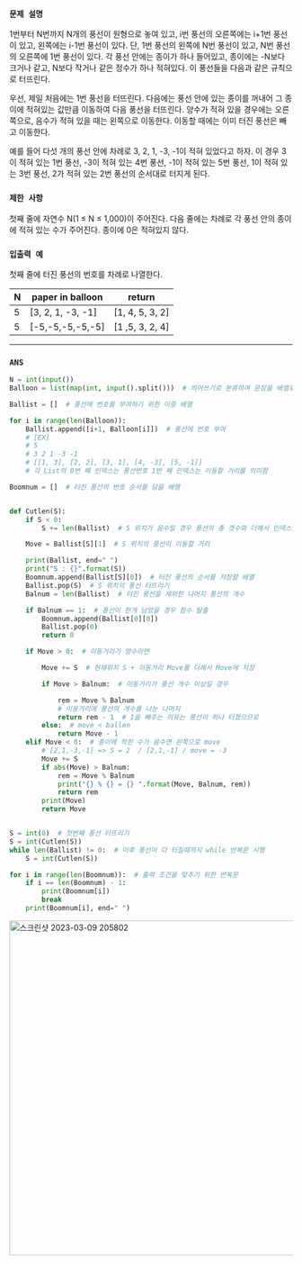 ### `문제 설명`

1번부터 N번까지 N개의 풍선이 원형으로 놓여 있고, i번 풍선의 오른쪽에는 i+1번 풍선이 있고, 왼쪽에는 i-1번 풍선이 있다. 단, 1번 풍선의 왼쪽에 N번 풍선이 있고, N번 풍선의 오른쪽에 1번 풍선이 있다. 각 풍선 안에는 종이가 하나 들어있고, 종이에는 -N보다 크거나 같고, N보다 작거나 같은 정수가 하나 적혀있다. 이 풍선들을 다음과 같은 규칙으로 터뜨린다.

우선, 제일 처음에는 1번 풍선을 터뜨린다. 다음에는 풍선 안에 있는 종이를 꺼내어 그 종이에 적혀있는 값만큼 이동하여 다음 풍선을 터뜨린다. 양수가 적혀 있을 경우에는 오른쪽으로, 음수가 적혀 있을 때는 왼쪽으로 이동한다. 이동할 때에는 이미 터진 풍선은 빼고 이동한다.

예를 들어 다섯 개의 풍선 안에 차례로 3, 2, 1, -3, -1이 적혀 있었다고 하자. 이 경우 3이 적혀 있는 1번 풍선, -3이 적혀 있는 4번 풍선, -1이 적혀 있는 5번 풍선, 1이 적혀 있는 3번 풍선, 2가 적혀 있는 2번 풍선의 순서대로 터지게 된다.

### `제한 사항`

첫째 줄에 자연수 N(1 ≤ N ≤ 1,000)이 주어진다. 다음 줄에는 차례로 각 풍선 안의 종이에 적혀 있는 수가 주어진다. 종이에 0은 적혀있지 않다.

### `입출력 예`

첫째 줄에 터진 풍선의 번호를 차례로 나열한다.

|N|paper in balloon|return|
|---|---|---|
|5|[3, 2, 1, -3, -1]	|[1, 4, 5, 3, 2]|
|5|[-5,-5,-5,-5,-5]|[1 ,5, 3, 2, 4]|

----

### `ANS`

```python
N = int(input())
Balloon = list(map(int, input().split()))  # 띄어쓰기로 분류하여 문장을 배열로 입력받음

Ballist = []  # 풍선에 번호를 부여하기 위한 이중 배열

for i in range(len(Balloon)):
    Ballist.append([i+1, Balloon[i]])  # 풍선에 번호 부여
    # [EX]
    # 5
    # 3 2 1 -3 -1
    # [[1, 3], [2, 2], [3, 1], [4, -3], [5, -1]]
    # 각 List의 0번 째 인덱스는 풍선번호 1번 째 인덱스는 이동할 거리를 의미함

Boomnum = []  # 터진 풍선의 번호 순서를 담을 배열


def Cutlen(S):
    if S < 0:
        S += len(Ballist)  # S 위치가 음수일 경우 풍선의 총 갯수와 더해서 인덱스를 양수로 치환함(추후 설명)

    Move = Ballist[S][1]  # S 위치의 풍선이 이동할 거리

    print(Ballist, end=" ")
    print("S : {}".format(S))
    Boomnum.append(Ballist[S][0])  # 터진 풍선의 순서를 저장할 배열
    Ballist.pop(S)  # S 위치의 풍선 터뜨리기
    Balnum = len(Ballist)  # 터진 풍선을 제외한 나머지 풍선의 개수

    if Balnum == 1:  # 풍선이 한개 남았을 경우 함수 탈출
        Boomnum.append(Ballist[0][0])
        Ballist.pop(0)
        return 0

    if Move > 0:  # 이동거리가 양수라면

        Move += S  # 현재위치 S + 이동거리 Move를 더해서 Move에 저장

        if Move > Balnum:  # 이동거리가 풍선 개수 이상일 경우

            rem = Move % Balnum
            # 이동거리에 풍선의 개수를 나눈 나머지
            return rem - 1  # 1을 빼주는 이유는 풍선이 하나 터졌으므로
        else:  # move < ballen
            return Move - 1
    elif Move < 0:  # 종이에 적힌 수가 음수면 왼쪽으로 move
        # [2,1,-3,-1] => S = 2  / [2,1,-1] / move = -3
        Move += S
        if abs(Move) > Balnum:
            rem = Move % Balnum
            print("{} % {} = {} ".format(Move, Balnum, rem))
            return rem
        print(Move)
        return Move


S = int(0)  # 첫번째 풍선 터뜨리기
S = int(Cutlen(S))
while len(Ballist) != 0:  # 이후 풍선이 다 터질때까지 while 반복문 시행
    S = int(Cutlen(S))

for i in range(len(Boomnum)):  # 출력 조건을 맞추기 위한 반복문
    if i == len(Boomnum) - 1:
        print(Boomnum[i])
        break
    print(Boomnum[i], end=" ")


```

<img width="595" alt="스크린샷 2023-03-09 205802" src="https://user-images.githubusercontent.com/84978165/224016477-474f2df9-cb7f-478a-bce9-96ee1a964121.png">


